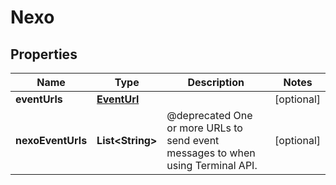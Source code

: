 

# Nexo


## Properties

Name | Type | Description | Notes
------------ | ------------- | ------------- | -------------
**eventUrls** | [**EventUrl**](EventUrl.md) |  |  [optional]
**nexoEventUrls** | **List&lt;String&gt;** | @deprecated One or more URLs to send event messages to when using Terminal API. |  [optional]




